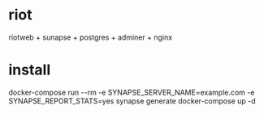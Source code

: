 # riot
riotweb + sunapse + postgres + adminer + nginx
# install
docker-compose run --rm -e SYNAPSE_SERVER_NAME=example.com -e SYNAPSE_REPORT_STATS=yes synapse generate
docker-compose up -d
